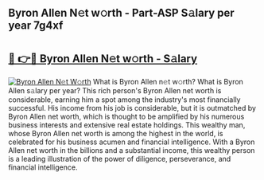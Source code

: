 ## Byron Allen N𝚎t w𝚘rth - Part-ASP S𝚊lary per year 7g4xf

# <h2><a href="http://gc1iiz.nevu.top/?p=Byron+Allen">🔗 👉🔴 Byron Allen N𝚎t w𝚘rth - S𝚊lary</a></h2>

[![Byron Allen N𝚎t W𝚘rth](https://i.imgur.com/Oavwk0R.jpeg)](http://gc1iiz.nevu.top/?p=Byron+Allen)
What is Byron Allen n𝚎t w𝚘rth? What is Byron Allen s𝚊lary per year?
This rich person's Byron Allen net worth is considerable, earning him a spot among the industry's most financially successful. His income from his job is considerable, but it is outmatched by Byron Allen net worth, which is thought to be amplified by his numerous business interests and extensive real estate holdings. This wealthy man, whose Byron Allen net worth is among the highest in the world, is celebrated for his business acumen and financial intelligence. With a Byron Allen net worth in the billions and a substantial income, this wealthy person is a leading illustration of the power of diligence, perseverance, and financial intelligence.
